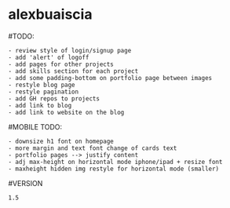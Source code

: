 # alexbuaiscia

#TODO:
    
    - review style of login/signup page
    - add 'alert' of logoff
    - add pages for other projects
    - add skills section for each project
    - add some padding-bottom on portfolio page between images
    - restyle blog page
    - restyle pagination
    - add GH repos to projects
    - add link to blog
    - add link to website on the blog

#MOBILE TODO:

    - downsize h1 font on homepage
    - more margin and text font change of cards text
    - portfolio pages --> justify content
    - adj max-height on horizontal mode iphone/ipad + resize font
    - maxheight hidden img restyle for horizontal mode (smaller)

#VERSION

    1.5